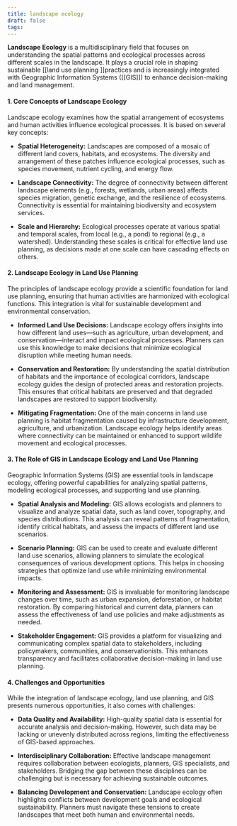 ```yaml
---
title: landscape ecology
draft: false
tags:
---
```

 
**Landscape Ecology** is a multidisciplinary field that focuses on understanding the spatial patterns and ecological processes across different scales in the landscape. It plays a crucial role in shaping sustainable [[land use planning ]]practices and is increasingly integrated with Geographic Information Systems ([[GIS]]) to enhance decision-making and land management.

#### 1. **Core Concepts of Landscape Ecology**
Landscape ecology examines how the spatial arrangement of ecosystems and human activities influence ecological processes. It is based on several key concepts:

- **Spatial Heterogeneity:** Landscapes are composed of a mosaic of different land covers, habitats, and ecosystems. The diversity and arrangement of these patches influence ecological processes, such as species movement, nutrient cycling, and energy flow.

- **Landscape Connectivity:** The degree of connectivity between different landscape elements (e.g., forests, wetlands, urban areas) affects species migration, genetic exchange, and the resilience of ecosystems. Connectivity is essential for maintaining biodiversity and ecosystem services.

- **Scale and Hierarchy:** Ecological processes operate at various spatial and temporal scales, from local (e.g., a pond) to regional (e.g., a watershed). Understanding these scales is critical for effective land use planning, as decisions made at one scale can have cascading effects on others.

#### 2. **Landscape Ecology in Land Use Planning**
The principles of landscape ecology provide a scientific foundation for land use planning, ensuring that human activities are harmonized with ecological functions. This integration is vital for sustainable development and environmental conservation.

- **Informed Land Use Decisions:** Landscape ecology offers insights into how different land uses—such as agriculture, urban development, and conservation—interact and impact ecological processes. Planners can use this knowledge to make decisions that minimize ecological disruption while meeting human needs.

- **Conservation and Restoration:** By understanding the spatial distribution of habitats and the importance of ecological corridors, landscape ecology guides the design of protected areas and restoration projects. This ensures that critical habitats are preserved and that degraded landscapes are restored to support biodiversity.

- **Mitigating Fragmentation:** One of the main concerns in land use planning is habitat fragmentation caused by infrastructure development, agriculture, and urbanization. Landscape ecology helps identify areas where connectivity can be maintained or enhanced to support wildlife movement and ecological processes.

#### 3. **The Role of GIS in Landscape Ecology and Land Use Planning**
Geographic Information Systems (GIS) are essential tools in landscape ecology, offering powerful capabilities for analyzing spatial patterns, modeling ecological processes, and supporting land use planning.

- **Spatial Analysis and Modeling:** GIS allows ecologists and planners to visualize and analyze spatial data, such as land cover, topography, and species distributions. This analysis can reveal patterns of fragmentation, identify critical habitats, and assess the impacts of different land use scenarios.

- **Scenario Planning:** GIS can be used to create and evaluate different land use scenarios, allowing planners to simulate the ecological consequences of various development options. This helps in choosing strategies that optimize land use while minimizing environmental impacts.

- **Monitoring and Assessment:** GIS is invaluable for monitoring landscape changes over time, such as urban expansion, deforestation, or habitat restoration. By comparing historical and current data, planners can assess the effectiveness of land use policies and make adjustments as needed.

- **Stakeholder Engagement:** GIS provides a platform for visualizing and communicating complex spatial data to stakeholders, including policymakers, communities, and conservationists. This enhances transparency and facilitates collaborative decision-making in land use planning.

#### 4. **Challenges and Opportunities**
While the integration of landscape ecology, land use planning, and GIS presents numerous opportunities, it also comes with challenges:

- **Data Quality and Availability:** High-quality spatial data is essential for accurate analysis and decision-making. However, such data may be lacking or unevenly distributed across regions, limiting the effectiveness of GIS-based approaches.

- **Interdisciplinary Collaboration:** Effective landscape management requires collaboration between ecologists, planners, GIS specialists, and stakeholders. Bridging the gap between these disciplines can be challenging but is necessary for achieving sustainable outcomes.

- **Balancing Development and Conservation:** Landscape ecology often highlights conflicts between development goals and ecological sustainability. Planners must navigate these tensions to create landscapes that meet both human and environmental needs.
